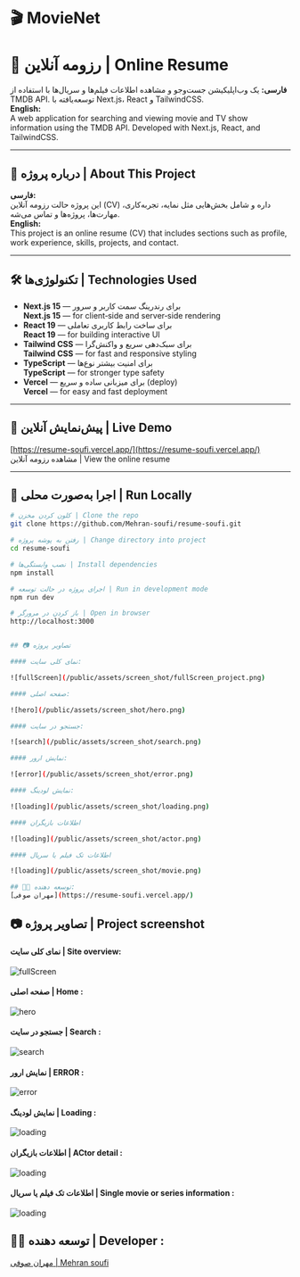 # 🎬 MovieNet

# 🎯 رزومه آنلاین | Online Resume

**فارسی:**
یک وب‌اپلیکیشن جست‌وجو و مشاهده اطلاعات فیلم‌ها و سریال‌ها با استفاده از TMDB API.
توسعه‌یافته با Next.js، React و TailwindCSS.
</br>
**English:**  
A web application for searching and viewing movie and TV show information using the TMDB API. Developed with Next.js, React, and TailwindCSS.

---

## 🧠 درباره پروژه | About This Project

**فارسی:**  
این پروژه حالت رزومه آنلاین (CV) داره و شامل بخش‌هایی مثل نمایه، تجربه‌کاری، مهارت‌ها، پروژه‌ها و تماس می‌شه.  
**English:**  
This project is an online resume (CV) that includes sections such as profile, work experience, skills, projects, and contact.

---

## 🛠️ تکنولوژی‌ها | Technologies Used

- **Next.js 15** — برای رندرینگ سمت کاربر و سرور  
  **Next.js 15** — for client‑side and server‑side rendering
- **React 19** — برای ساخت رابط کاربری تعاملی  
  **React 19** — for building interactive UI
- **Tailwind CSS** — برای سبک‌دهی سریع و واکنش‌گرا  
  **Tailwind CSS** — for fast and responsive styling
- **TypeScript** — برای امنیت بیشتر نوع‌ها  
  **TypeScript** — for stronger type safety
- **Vercel** — برای میزبانی ساده و سریع (deploy)  
  **Vercel** — for easy and fast deployment

---

## 🔗 پیش‌نمایش آنلاین | Live Demo

[https://resume-soufi.vercel.app/](https://resume-soufi.vercel.app/)  
مشاهده رزومه آنلاین | View the online resume

---

## 🚀 اجرا به‌صورت محلی | Run Locally

```bash
# کلون کردن مخزن | Clone the repo
git clone https://github.com/Mehran-soufi/resume-soufi.git

# رفتن به پوشه پروژه | Change directory into project
cd resume-soufi

# نصب وابستگی‌ها | Install dependencies
npm install

# اجرای پروژه در حالت توسعه | Run in development mode
npm run dev

# باز کردن در مرورگر | Open in browser
http://localhost:3000


## 📷 تصاویر پروژه

#### نمای کلی سایت:

![fullScreen](/public/assets/screen_shot/fullScreen_project.png)

#### صفحه اصلی:

![hero](/public/assets/screen_shot/hero.png)

#### جستجو در سایت:

![search](/public/assets/screen_shot/search.png)

#### نمایش ارور:

![error](/public/assets/screen_shot/error.png)

#### نمایش لودینگ:

![loading](/public/assets/screen_shot/loading.png)

#### اطلاعات بازیگران

![loading](/public/assets/screen_shot/actor.png)

#### اطلاعات تک فیلم یا سریال

![loading](/public/assets/screen_shot/movie.png)

## 👨‍💻 توسعه دهنده:
[مهران صوفی](https://resume-soufi.vercel.app/)
```

## 📷 تصاویر پروژه | Project screenshot

#### نمای کلی سایت | Site overview:

![fullScreen](/public/assets/screen_shot/fullScreen_project.png)

#### صفحه اصلی | Home :

![hero](/public/assets/screen_shot/hero.png)

#### جستجو در سایت | Search :

![search](/public/assets/screen_shot/search.png)

#### نمایش ارور | ERROR :

![error](/public/assets/screen_shot/error.png)

#### نمایش لودینگ | Loading :

![loading](/public/assets/screen_shot/loading.png)

#### اطلاعات بازیگران | ACtor detail :

![loading](/public/assets/screen_shot/actor.png)

#### اطلاعات تک فیلم یا سریال | Single movie or series information :

![loading](/public/assets/screen_shot/movie.png)

## 👨‍💻 توسعه دهنده | Developer :

[مهران صوفی | Mehran soufi](https://resume-soufi.vercel.app/)
